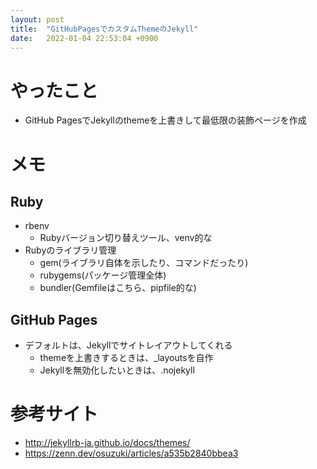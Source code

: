 ```yaml
---
layout: post
title:  "GitHubPagesでカスタムThemeのJekyll"
date:   2022-01-04 22:53:04 +0900
---
```


# やったこと

- GitHub PagesでJekyllのthemeを上書きして最低限の装飾ページを作成 

# メモ

## Ruby

- rbenv
  - Rubyバージョン切り替えツール、venv的な
- Rubyのライブラリ管理
  - gem(ライブラリ自体を示したり、コマンドだったり)
  - rubygems(パッケージ管理全体)
  - bundler(Gemfileはこちら、pipfile的な)

## GitHub Pages

- デフォルトは、Jekyllでサイトレイアウトしてくれる
  - themeを上書きするときは、_layoutsを自作
  - Jekyllを無効化したいときは、.nojekyll


# 参考サイト

- http://jekyllrb-ja.github.io/docs/themes/
- https://zenn.dev/osuzuki/articles/a535b2840bbea3